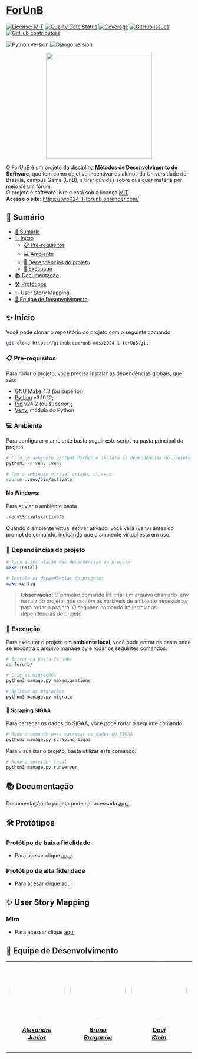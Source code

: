 # [ForUnB](https://unb-mds.github.io/2024-1-forUnB/)

[![License: MIT](https://img.shields.io/badge/License-MIT-yellow.svg)](./LICENSE)
[![Quality Gate Status](https://sonarcloud.io/api/project_badges/measure?project=unb-mds_2024-1-forUnB&metric=alert_status)](https://sonarcloud.io/summary/new_code?id=unb-mds_2024-1-forUnB)
[![Coverage](https://sonarcloud.io/api/project_badges/measure?project=unb-mds_2024-1-forUnB&metric=coverage)](https://sonarcloud.io/summary/new_code?id=unb-mds_2024-1-forUnB)
[![GitHub issues](https://img.shields.io/github/issues/unb-mds/2024-1-forunb)](https://github.com/unb-mds/2024-1-forUnB/issues)
[![GitHub contributors](https://img.shields.io/github/contributors/unb-mds/2024-1-forunb)](https://github.com/unb-mds/2024-1-forUnB/graphs/contributors)

[![Python version](https://img.shields.io/badge/python-3.10.12-blue)](https://www.python.org/)
[![Django version](https://img.shields.io/badge/django-4.2.14-blue)](https://www.djangoproject.com/)

<div align="center">
    <img src="./docs/assets/for_unb.png" style="width:30vw"/>
</div>

O ForUnB é um projeto da disciplina **Métodos de Desenvolvimento de Software**, que tem como objetivo incentivar os alunos da Universidade de Brasília, campus Gama (UnB), a tirar dúvidas sobre qualquer matéria por meio de um fórum.  
O projeto é software livre e está sob a licença [MIT](./LICENSE).  
**Acesse o site:** https://two024-1-forunb.onrender.com/ 

## 📝 Sumário

- [📝 Sumário](#-sumário)
- [✨ Início](#-início)
    - [📋 Pré-requisitos](#-pré-requisitos)
    - [💻 Ambiente](#-ambiente)
    - [📁 Dependências do projeto](#-dependências-do-projeto)
    - [💾 Execução](#-execução)
- [📚 Documentação](#-documentação)
- [🛠️ Protótipos](#protótipos)
- [✨ User Story Mapping](#-user-story-mapping)
- [👥 Equipe de Desenvolvimento](#-equipe-de-desenvolvimento)


## ✨ Início

Você pode clonar o repositório do projeto com o seguinte comando:

```bash
git clone https://github.com/unb-mds/2024-1-forUnB.git
```

### 📋 Pré-requisitos

Para rodar o projeto, você precisa instalar as dependências globais, que são:

- [GNU Make](https://www.gnu.org/software/make/#download) 4.3 (ou superior);
- [Python](https://www.python.org/downloads/release/python-31012/) v3.10.12;
- [Pip](https://packaging.python.org/en/latest/tutorials/installing-packages/) v24.2 (ou superior);
- [Venv](https://docs.python.org/3/library/venv.html), módulo  do Python.

### 💻 Ambiente

Para configurar o ambiente basta seguir este script na pasta principal do projeto. 

```bash
# Cria um ambiente virtual Python e instala as dependências do projeto:
python3 -m venv .venv

# Com o ambiente virtual criado, ative-o:
source .venv/bin/activate
```

#### No Windows:

Para ativiar o ambiente basta 

```bash
.venv\Scripts\activate
```

Quando o ambiente virtual estiver ativado, você verá (venv) antes do prompt de comando, indicando que o ambiente virtual está em uso.

### 📁 Dependências do projeto

```bash
# Faça a instalação das dependências do projeto:
make install

# Instale as dependências do projeto:
make config

```
> **Observação:** O primeiro comando irá criar um arquivo chamado .env na raiz do projeto, que contém as variáveis de ambiente necessárias para rodar o projeto. O segundo comando irá instalar as dependências do projeto.

### 💾 Execução

Para executar o projeto em **ambiente local**, você pode entrar na pasta onde se encontra o arquivo manage.py e rodar os seguintes comandos:

```bash
# Entrar na pasta forunb/
cd forunb/

# Crie as migrações
python3 manage.py makemigrations

# Aplique as migrações
python3 manage.py migrate
```

#### 🧹 Scraping SIGAA

Para carregar os dados do SIGAA, você pode rodar o seguinte comando:

```bash
# Rode o comando para carregar os dados do SIGAA
python3 manage.py scraping_sigaa
```

Para visualizar o projeto, basta utilizar este comando:

```bash
# Rode o servidor local
python3 manage.py runserver
```

## 📚 Documentação
        
Documentação do projeto pode ser acessada [aqui](https://unb-mds.github.io/2024-1-forUnB/).

## 🛠️ Protótipos 

### Protótipo de baixa fidelidade
- Para acesar clique [aqui](https://www.figma.com/proto/ktEvIqEpgsThoDwnXSdD3Y/Prototipo-de-baixa-fidelidade?node-id=2-2&mode=design&t=eiqpzf5QcevaT4Ok-1).

### Protótipo de alta fidelidade
- Para acesar clique [aqui](https://www.figma.com/proto/kI9C8oLfBGGoXdJU1zAdZX/Intera%C3%A7%C3%B5es?node-id=1-2&starting-point-node-id=1%3A2&mode=design&t=tLNIpJGRjTw0PVRe-1).

## ✨ User Story Mapping

### Miro
- Para acessar clique [aqui](https://miro.com/app/board/uXjVK3aRJY0=/?share_link_id=690300696919).


## 👥 Equipe de Desenvolvimento

<center>
    <table style="margin-left: auto; margin-right: auto;">
        <tr>
            <td align="center">
                <a href="https://github.com/AlexandreLJr">
                    <img style="border-radius: 50%;" src="https://github.com/AlexandreLJr.png" width="150px;"/>
                    <h5 class="text-center">Alexandre<br>Junior</h5>
                </a>
            </td>
            <td align="center">
                <a href="https://github.com/BrunoBReis">
                    <img style="border-radius: 50%;" src="https://github.com/BrunoBReis.png" width="150px;"/>
                    <h5 class="text-center">Bruno<br>Bragança</h5>
                </a>
            </td>
            <td align="center">
                <a href="https://github.com/davi-Klevy">
                    <img style="border-radius: 50%;" src="https://github.com/davi-Klevy.png" width="150px;"/>
                    <h5 class="text-center">Davi<br>Klein</h5>
                </a>
            </td>
            <td align="center">
                <a href="https://github.com/manu-sgc">
                    <img style="border-radius: 50%;" src="https://github.com/manu-sgc.png" width="150px;"/>
                    <h5 class="text-center">Manoela<br>Garcia</h5>
                </a>
            </td>
            <td align="center">
                <a href="https://github.com/pLopess">
                    <img style="border-radius: 50%;" src="https://github.com/pLopess.png" width="150px;"/>
                    <h5 class="text-center">Pedro<br>Lopes</h5>
                </a>
            </td>
        <td align="center">
                <a href="https://github.com/VHbernardes">
                    <img style="border-radius: 50%;" src="https://github.com/VHbernardes.png" width="150px;"/>
                    <h5 class="text-center">Victor Hugo<br>Bernardes</h5>
                </a>
            </td>
    </table>

</center>
